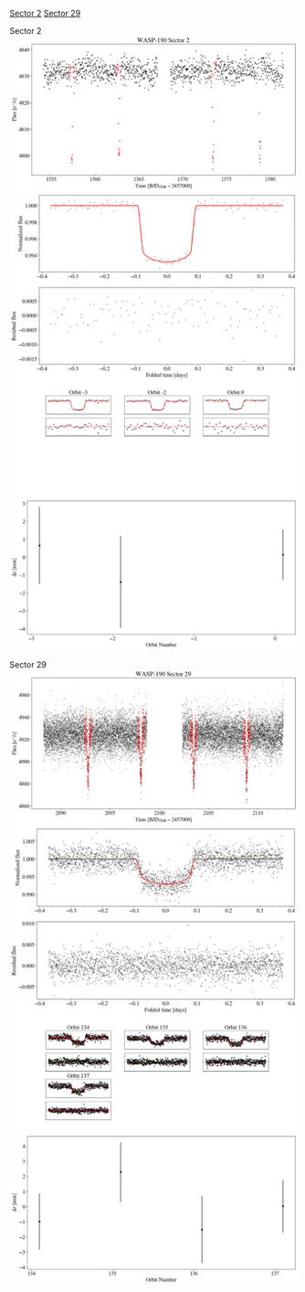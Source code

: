 [Sector 2](#sector2)
[Sector 29](#sector29)

<a name = "sector2"></a>
Sector 2
![alt text](/tt/WASP-190_Sector_2/WASP-190_Sector_2_a_TimeSeries.png)
![alt text](/tt/WASP-190_Sector_2/WASP-190_Sector_2_b_FoldedLightCurve.png)
![alt text](/tt/WASP-190_Sector_2/WASP-190_Sector_2_b_IndividualTransitsWithFit.png)
![alt text](/tt/WASP-190_Sector_2/WASP-190_Sector_2_c_TimingResiduals.png)

<a name = "sector29"></a>
Sector 29
![alt text](/tt/WASP-190_Sector_29/WASP-190_Sector_29_a_TimeSeries.png)
![alt text](/tt/WASP-190_Sector_29/WASP-190_Sector_29_b_FoldedLightCurve.png)
![alt text](/tt/WASP-190_Sector_29/WASP-190_Sector_29_b_IndividualTransitsWithFit.png)
![alt text](/tt/WASP-190_Sector_29/WASP-190_Sector_29_c_TimingResiduals.png)


